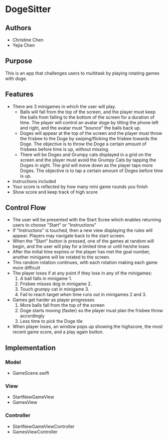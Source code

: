 # DogeSitter

## Authors
* Christine Chen
* Yejia Chen

## Purpose
This is an app that challenges users to multitask by playing rotating games with
doge.

## Features
* There are 3 minigames in which the user will play.
    * Balls will fall from the top of the screen, and the player must keep the
      balls from falling to the bottom of the screen for a duration of time. 
      The player will control an avatar doge by tilting the phone left and 
      right, and the avatar must "bounce" the balls back up. 
    * Doges will appear at the top of the screen and the player must throw the
      frisbee to the Doge by swiping/flicking the frisbee towards the Doge. The
      objective is to throw the Doge a certain amount of frisbees before time 
      is up, without missing.
    * There will be Doges and Grumpy cats displayed in a grid on the screen 
      and the player must avoid the Grumpy Cats by tapping the Doges in sight. 
      The grid will move down as the player taps more Doges. The objective is 
      to tap a certain amount of Doges before time is up.
* Instructions included
* Your score is reflected by how many mini game rounds you finish
* Show score and keep track of high score

## Control Flow
* The user will be presented with the Start Scree which enables returning
  users to choose "Start" or "Instructions"
* If "Instructons" is touched, then a new view displaying the rules will
  appear. Players may navigate back to the start screen.
* When the "Start" button is pressed, one of the games at random will begin,
  and the user will play for a limited time or until he/she loses
* After the initial time expires or the player has met the goal number, 
  another minigame will be rotated to the screen.
* This random rotation continues, with each rotation making each game more 
  difficult
* The player loses if at any point if they lose in any of the minigames:
    1. A ball falls in minigame 1.
    2. Frisbee misses dog in minigame 2.
    3. Touch grumpy cat in minigame 3.
    4. Fail to reach target when time runs out in minigames 2 and 3.
* Games get harder as player progresses
    1. More balls fall from the top of the screen
    2. Doge starts moving (faster) so the player must plan the frisbee 
       throw accordingly
    3. Less time to pick the Doge tile
* When player loses, an window pops up showing the highscore, the most recent
  game score, and a play again button.

## Implementation

### Model
* GameScene.swift

### View
* StartNewGameView
* GamesView

### Controller
* StartNewGameViewController
* GamesViewController
